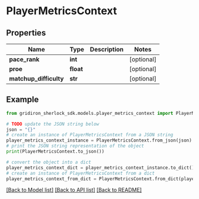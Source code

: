 # PlayerMetricsContext


## Properties

Name | Type | Description | Notes
------------ | ------------- | ------------- | -------------
**pace_rank** | **int** |  | [optional] 
**proe** | **float** |  | [optional] 
**matchup_difficulty** | **str** |  | [optional] 

## Example

```python
from gridiron_sherlock_sdk.models.player_metrics_context import PlayerMetricsContext

# TODO update the JSON string below
json = "{}"
# create an instance of PlayerMetricsContext from a JSON string
player_metrics_context_instance = PlayerMetricsContext.from_json(json)
# print the JSON string representation of the object
print(PlayerMetricsContext.to_json())

# convert the object into a dict
player_metrics_context_dict = player_metrics_context_instance.to_dict()
# create an instance of PlayerMetricsContext from a dict
player_metrics_context_from_dict = PlayerMetricsContext.from_dict(player_metrics_context_dict)
```
[[Back to Model list]](../README.md#documentation-for-models) [[Back to API list]](../README.md#documentation-for-api-endpoints) [[Back to README]](../README.md)


